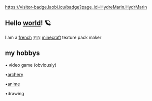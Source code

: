 https://visitor-badge.laobi.icu/badge?page_id=HydreMarin.HydrMarin
## Hello [world](<https://en.wikipedia.org/wiki/World>)! 🪐
I am a [french](<https://en.wikipedia.org/wiki/France>) 🇫🇷 [minecraft](<https://en.wikipedia.org/wiki/Minecraft>)   texture pack maker  
## my hobbys


• video game (obviously)

•[archery](<https://en.wikipedia.org/wiki/Archery>)

•[anime](<https://en.wikipedia.org/wiki/Anime>)

•drawing 
